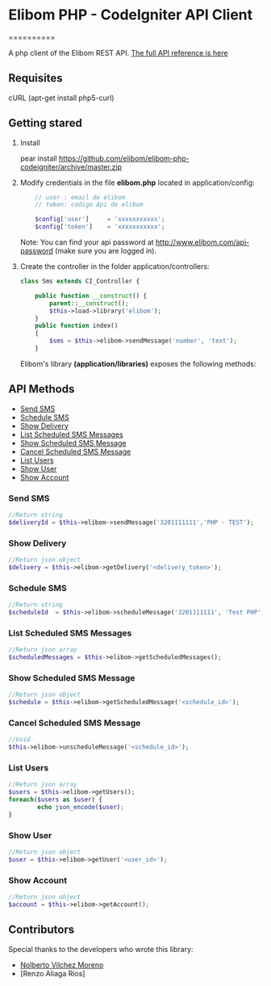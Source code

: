 <h1>Elibom PHP - CodeIgniter API Client</h1>
==========

A php client of the Elibom REST API. <a href="http://www.elibom.com/developers/reference">The full API reference is here</a>


<h2>Requisites</h2>

cURL (apt-get install php5-curl)

<h2>Getting stared</h2>

1. Install

    pear install https://github.com/elibom/elibom-php-codeigniter/archive/master.zip
	
2. Modify credentials in the file <b>elibom.php</b> located in application/config:

	```php
		// user : email de elibom
		// token: codigo Api de elibom

		$config['user'] 	= 'xxxxxxxxxxx';
		$config['token'] 	= 'xxxxxxxxxxx';
	```
	 Note: You can find your api password at http://www.elibom.com/api-password (make sure you are logged in).


3. Create the controller in the folder application/controllers:

    ```php
	class Sms extends CI_Controller {

		public function __construct() {
			parent::__construct();
			$this->load->library('elibom');
		}
		public function index()
		{
			$sms = $this->elibom->sendMessage('number', 'text');
		}

    ```
    
    Elibom's library <b>(application/libraries)</b> exposes the following methods:

<h2>API Methods</h2>


* [Send SMS](#send-sms)
* [Schedule SMS](#schedule-sms)
* [Show Delivery](#show-delivery)
* [List Scheduled SMS Messages](#list-scheduled-sms-messages)
* [Show Scheduled SMS Message](#show-scheduled-sms-message)
* [Cancel Scheduled SMS Message](#cancel-scheduled-sms-message)
* [List Users](#list-users)
* [Show User](#show-user)
* [Show Account](#show-account)

### Send SMS
```php
//Return string
$deliveryId = $this->elibom->sendMessage('3201111111','PHP - TEST');
```

### Show Delivery
```php
//Return json object
$delivery = $this->elibom->getDelivery('<delivery_token>');
```

### Schedule SMS 
```php
//Return string
$scheduleId  = $this->elibom->scheduleMessage('3201111111', 'Test PHP', 'dd/MM/yyyy hh:mm');
```

### List Scheduled SMS Messages
```php
//Return json array
$scheduledMessages = $this->elibom->getScheduledMessages();
```

### Show Scheduled SMS Message
```php
//Return json object
$schedule = $this->elibom->getScheduledMessage('<schedule_id>');
```

### Cancel Scheduled SMS Message
```php
//Void
$this->elibom->unscheduleMessage('<schedule_id>');
```

### List Users
```php
//Return json array
$users = $this->elibom->getUsers();
foreach($users as $user) {
        echo json_encode($user);
}
```

### Show User
```php
//Return json object
$user = $this->elibom->getUser('<user_id>');
```

### Show Account
```php
//Return json object
$account = $this->elibom->getAccount();
```

## Contributors

Special thanks to the developers who wrote this library:

* [Nolberto Vilchez Moreno](http://www.facebook.com/jvilchezmoreno)
* [Renzo Aliaga Rios]

